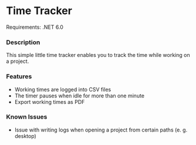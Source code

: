 # Time Tracker
Requirements: .NET 6.0  

### Description

This simple little time tracker enables you to track the time while working on a project.

### Features

- Working times are logged into CSV files
- The timer pauses when idle for more than one minute
- Export working times as PDF

### Known Issues

- Issue with writing logs when opening a project from certain paths (e. g. desktop)
